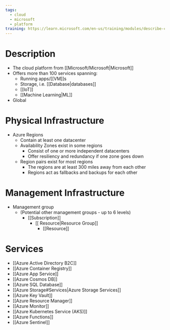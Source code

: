 ```yaml
---
tags:
  - cloud
  - microsoft
  - platform
training: https://learn.microsoft.com/en-us/training/modules/describe-core-architectural-components-of-azure/
---
```

# Description
- The cloud platform from [[Microsoft/Microsoft|Microsoft]]
- Offers more than 100 services spanning:
	- Running apps/[[VM]]s
	- Storage, i.e. [[Database|databases]]
	- [[IoT]]
	- [[Machine Learning|ML]]
- Global
# Physical Infrastructure
- Azure Regions
	- Contain at least one datacenter
	- Availability Zones exist in some regions
		- Consist of one or more independent datacenters
		- Offer resiliency and redundancy if one zone goes down
	- Region pairs exist for most regions
		- The regions are at least 300 miles away from each other
		- Regions act as fallbacks and backups for each other
# Management Infrastructure
- Management group
	- (Potential other management groups - up to 6 levels)
		- [[Subscription]]
			- [[ Resource|Resource Group]]
				- [[Resource]]
# Services
- [[Azure Active Directory B2C]]
- [[Azure Container Registry]]
- [[Azure App Service]]
- [[Azure Cosmos DB]]
- [[Azure SQL Database]]
- [[Azure Storage#Services|Azure Storage Services]] 
- [[Azure Key Vault]]
- [[Azure Resource Manager]]
- [[Azure Monitor]]
- [[Azure Kubernetes Service (AKS)]]
- [[Azure Functions]]
- [[Azure Sentinel]]